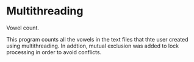 # Multithreading

  Vowel count.
  
  This program counts all the vowels in the text files that thte user created using multithreading. In addtion, mutual exclusion was added to lock  processing in order to avoid conflicts.
